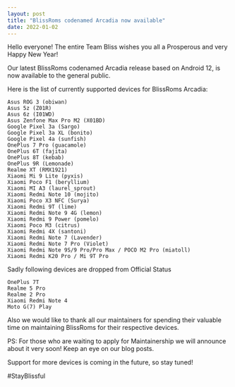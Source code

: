 ```yaml
---
layout: post
title: "BlissRoms codenamed Arcadia now available"
date: 2022-01-02
---
```


Hello everyone! The entire Team Bliss wishes you all a Prosperous and very Happy New Year!

Our latest BlissRoms codenamed Arcadia release based on Android 12, is now available to the general public.

Here is the list of currently supported devices for BlissRoms Arcadia:

    Asus ROG 3 (obiwan)
    Asus 5z (Z01R)
    Asus 6z (I01WD)
    Asus Zenfone Max Pro M2 (X01BD)
    Google Pixel 3a (Sargo)
    Google Pixel 3a XL (bonito)
    Google Pixel 4a (sunfish)
    OnePlus 7 Pro (guacamole)
    OnePlus 6T (fajita)
    OnePlus 8T (kebab)
    OnePlus 9R (Lemonade)
    Realme XT (RMX1921)
    Xiaomi Mi 9 Lite (pyxis)
    Xiaomi Poco F1 (beryllium)
    Xiaomi MI A3 (laurel_sprout)
    Xiaomi Redmi Note 10 (mojito)
    Xiaomi Poco X3 NFC (Surya)
    Xiaomi Redmi 9T (lime)
    Xiaomi Redmi Note 9 4G (lemon)
    Xiaomi Redmi 9 Power (pomelo)
    Xiaomi Poco M3 (citrus)
    Xiaomi Redmi 4X (santoni)
    Xiaomi Redmi Note 7 (Lavender)
    Xiaomi Redmi Note 7 Pro (Violet)
    Xiaomi Redmi Note 9S/9 Pro/Pro Max / POCO M2 Pro (miatoll)
    Xiaomi Redmi K20 Pro / Mi 9T Pro

Sadly following devices are dropped from Official Status

    OnePlus 7T
    Realme 5 Pro
    Realme 2 Pro
    Xiaomi Redmi Note 4
    Moto G(7) Play  

Also we would like to thank all our maintainers for spending their valuable time on maintaining BlissRoms for their respective devices.

PS: For those who are waiting to apply for Maintainership we will announce about it very soon! Keep an eye on our blog posts.

Support for more devices is coming in the future, so stay tuned!

#StayBlissful
